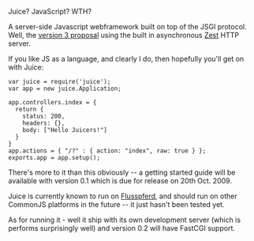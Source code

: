 Juice? JavaScript? WTH?

A server-side Javascript webframework built on top of the JSGI protocol. Well,
the [version 3 proposal][JSGI] using the built in asynchronous [Zest] HTTP server.

If you like JS as a language, and clearly I do, then hopefully you'll get on
with Juice:

    var juice = require('juice');
    var app = new juice.Application;

    app.controllers.index = {
      return {
        status: 200,
        headers: {},
        body: ["Hello Juicers!"]
      }
    }
    app.actions = { "/?" : { action: "index", raw: true } };
    exports.app = app.setup();

There's more to it than this obviously -- a getting started guide will be
available with version 0.1 which is due for release on 20th Oct. 2009.

Juice is currently known to run on [Flusspferd], and should run on other
CommonJS platforms in the future -- it just hasn't been tested yet.

As for running it - well it ship with its own development server (which is
performs surprisingly well) and version 0.2 will have FastCGI support.

[JSGI]: http://wiki.commonjs.org/wiki/JSGI/Level0/A
[Zest]: http://www.github.com/ashb/Zest
[Flusspferd]: http://flusspferd.org
